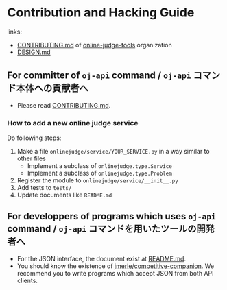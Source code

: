 # Contribution and Hacking Guide

links:

-   [CONTRIBUTING.md](https://github.com/online-judge-tools/.github/blob/master/CONTRIBUTING.md) of [online-judge-tools](https://github.com/online-judge-tools) organization
-   [DESIGN.md](https://github.com/online-judge-tools/api-client/blob/master/DESIGN.md)


## For committer of `oj-api` command / `oj-api` コマンド本体への貢献者へ

-   Please read [CONTRIBUTING.md](https://github.com/online-judge-tools/.github/blob/master/CONTRIBUTING.md).


### How to add a new online judge service

Do following steps:

1.  Make a file `onlinejudge/service/YOUR_SERVICE.py` in a way similar to other files
    -   Implement a subclass of `onlinejudge.type.Service`
    -   Implement a subclass of `onlinejudge.type.Problem`
1.  Register the module to `onlinejudge/service/__init__.py`
1.  Add tests to `tests/`
1.  Update documents like `README.md`


## For developpers of programs which uses `oj-api` command / `oj-api` コマンドを用いたツールの開発者へ

-   For the JSON interface, the document exist at [README.md](https://github.com/online-judge-tools/api-client/blob/master/README.md).
-   You should know the existence of [jmerle/competitive-companion](https://github.com/jmerle/competitive-companion). We recommend you to write programs which accept JSON from both API clients.
